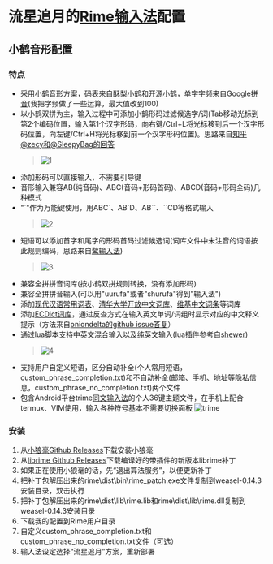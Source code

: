 # 流星追月的[Rime输入法](https://rime.im)配置

## 小鹤音形配置
### 特点
  - 采用[小鹤音形](https://www.flypy.com)方案，码表来自[酥梨小鹤](https://github.com/zodensu/FlyPY-zodensu)和[开源小鹤](https://github.com/amorphobia/openfly)，单字字频来自[Google拼音]()(我把字频做了一些运算，最大值改到100)
  - 以小鹤双拼为主，输入过程中可添加小鹤形码过滤候选字/词(Tab移动光标到第2个编码位置，输入第1个汉字形码，向右键/Ctrl+L将光标移到后一个汉字形码位置，向左键/Ctrl+H将光标移到前一个汉字形码位置)。思路来自[知乎@zecy和@SleepyBag的回答](https://www.zhihu.com/question/27121962?from=profile_question_card)
    > ![1](https://user-images.githubusercontent.com/20674069/163939739-cd24af9a-aff1-456d-b58d-85bcb076c442.gif)
  - 添加形码可以直接输入，不需要引导键
  - 音形输入兼容AB(纯音码)、ABC(音码+形码首码)、ABCD(音码+形码全码)几种模式
  - "\`"作为万能键使用，用ABC\`、AB\`D、AB\`\`、\`\`CD等格式输入
    > ![2](https://user-images.githubusercontent.com/20674069/163940553-814d5c13-430c-41b0-acc4-5ca9fc573c14.gif)
  - 短语可以添加首字和尾字的形码首码过滤候选词(词库文件中未注音的词语按此规则编码，思路来自[鹭输入法](https://github.com/ledao/lufly-im))
    > ![3](https://user-images.githubusercontent.com/20674069/163940864-6db15a0b-8637-4a16-bab3-de5188131e45.gif)
  - 兼容全拼拼音词库(按小鹤双拼规则转换，没有添加形码)
  - 兼容全拼拼音输入(可以用"uurufa"或者"shurufa"得到"输入法")
  - 添加[现代汉语常用词表](https://github.com/alswl/Rime/blob/master/luna_pinyin.xiandaihanyuchangyongcibiao.dict.yaml)、[清华大学开放中文词库](http://thuocl.thunlp.org)、[维基中文词条](https://dumps.wikimedia.org/zhwiki/latest)等词库
  - 添加[ECDict词库](https://github.com/skywind3000/ECDICT)，通过反查方式在输入英文单词/词组时显示对应的中文释义提示（方法来自[oniondelta的github issue答复](https://github.com/rime/librime/issues/538)）
  - 通过lua脚本支持中英文混合输入以及纯英文输入(lua插件参考自[shewer](https://github.com/shewer/librime-lua-script))
    > ![4](https://user-images.githubusercontent.com/20674069/163941324-63481de4-4d5f-4917-8699-77f6e8409eee.gif)
  - 支持用户自定义短语，区分自动补全(个人常用短语，custom_phrase_completion.txt)和不自动补全(邮箱、手机、地址等隐私信息，custom_phrase_no_completion.txt)两个文件
  - 包含Android平台trime[同文输入法](https://github.com/osfans/trime)的个人36键主题文件，在手机上配合termux、VIM使用，输入各种符号基本不需要切换面板
    ![trime](https://user-images.githubusercontent.com/20674069/163942371-ccfe81de-22eb-430a-8200-81eef7522a7e.png)

### 安装
  1. 从[小狼毫Github Releases](https://github.com/rime/weasel/releases)下载安装小狼毫
  2. 从[librime Github Releases](https://github.com/rime/librime/releases)下载编译好的带插件的新版本librime补丁
  3. 如果正在使用小狼毫的话，先“退出算法服务”，以便更新补丁
  4. 把补丁包解压出来的rime\dist\bin\rime_patch.exe文件复制到weasel-0.14.3安装目录，双击执行
  5. 把补丁包解压出来的rime\dist\lib\rime.lib和rime\dist\lib\rime.dll复制到weasel-0.14.3安装目录
  6. 下载我的配置到Rime用户目录
  7. 自定义custom_phrase_completion.txt和custom_phrase_no_completion.txt文件（可选）
  8. 输入法设定选择“流星追月”方案，重新部署

